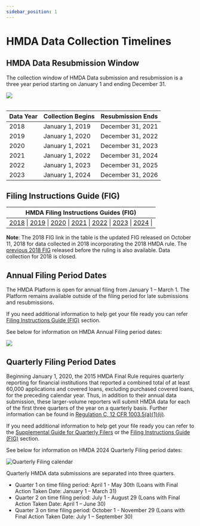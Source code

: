 ```yaml
---
sidebar_position: 1
---
```


# HMDA Data Collection Timelines

## HMDA Data Resubmission Window
The collection window of HMDA Data submission and resubmission is a three year period starting on January 1 and ending December 31.

<img src='/documentation/img/faq/data_collection_timeline.png' />

<br />
<br />

| Data Year | Collection Begins | Resubmission Ends |
| --------- | ----------------- | ----------------- |
| 2018      | January 1, 2019   | December 31, 2021 |
| 2019      | January 1, 2020   | December 31, 2022 |
| 2020      | January 1, 2021   | December 31, 2023 |
| 2021      | January 1, 2022   | December 31, 2024 |
| 2022      | January 1, 2023   | December 31, 2025 |
| 2023      | January 1, 2024   | December 31, 2026 |

## Filing Instructions Guide (FIG)

| HMDA Filing Instructions Guides (FIG) | 
|:---:|
| <a target="_blank" rel="noopener noreferrer" href="https://s3.amazonaws.com/cfpb-hmda-public/prod/help/2018-hmda-fig-2018-hmda-rule.pdf">2018</a> \| <a target="_blank" rel="noopener noreferrer" href="https://s3.amazonaws.com/cfpb-hmda-public/prod/help/2019-hmda-fig.pdf">2019</a> \| <a target="_blank" rel="noopener noreferrer" href="https://s3.amazonaws.com/cfpb-hmda-public/prod/help/2020-hmda-fig.pdf">2020</a> \| <a target="_blank" rel="noopener noreferrer" href="https://s3.amazonaws.com/cfpb-hmda-public/prod/help/2021-hmda-fig.pdf">2021</a> \| <a target="_blank" rel="noopener noreferrer" href="https://s3.amazonaws.com/cfpb-hmda-public/prod/help/2022-hmda-fig.pdf">2022</a> \| <a target="_blank" rel="noopener noreferrer" href="https://s3.amazonaws.com/cfpb-hmda-public/prod/help/2023-hmda-fig.pdf">2023</a> \| <a target="_blank" rel="noopener noreferrer" href="https://s3.amazonaws.com/cfpb-hmda-public/prod/help/2024-hmda-fig.pdf">2024</a> \|

**Note**: The 2018 FIG link in the table is the updated FIG released on October 11, 2018 for data collected in 2018 incorporating the 2018 HMDA rule. The <a target="_blank" rel="noopener noreferrer" href="https://s3.amazonaws.com/cfpb-hmda-public/prod/help/2018-hmda-fig-2018">previous 2018 FIG</a> released before the ruling is also available. Data collection for 2018 is closed.

## Annual Filing Period Dates

The HMDA Platform is open for annual filing from January 1 – March 1. The Platform remains available outside of the filing period for late submissions and resubmissions.

If you need additional information to help get your file ready you can refer [Filing Instructions Guide (FIG)](#filing-instructions-guide-fig) section.

See below for information on HMDA Annual Filing period dates:

![](https://raw.githubusercontent.com/cfpb/hmda-frontend/master/src/documentation/markdown/images/annual_filing.png)

## Quarterly Filing Period Dates

Beginning January 1, 2020, the 2015 HMDA Final Rule requires quarterly reporting for financial institutions that reported a combined total of at least 60,000 applications and covered loans, excluding purchased covered loans, for the preceding calendar year. Thus, in addition to their annual data submission, these larger-volume reporters will submit HMDA data for each of the first three quarters of the year on a quarterly basis. Further information can be found in <a target="_blank" rel="noopener noreferrer" href="https://www.consumerfinance.gov/rules-policy/regulations/1003/5/#a-1-ii">Regulation C, 12 CFR 1003.5(a)(1)(ii)</a>.

If you need additional information to help get your file ready you can refer to the <a target="_blank" rel="noopener noreferrer" href="https://s3.amazonaws.com/cfpb-hmda-public/prod/help/supplemental-guide-for-quarterly-filers-for-2024.pdf">Supplemental Guide for Quarterly Filers</a> or the [Filing Instructions Guide (FIG)](#filing-instructions-guide-fig) section.

See below for information on HMDA 2024 Quarterly Filing period dates:

![Quarterly Filing calendar](/img/filing/quarterly_filing.png)

Quarterly HMDA data submissions are separated into three quarters.   

- Quarter 1 on time filing period: April 1 - May 30th (Loans with Final Action Taken Date: January 1 – March 31)
- Quarter 2 on time filing period: July 1 - August 29 (Loans with Final Action Taken Date: April 1 – June 30)
- Quarter 3 on time filing period: October 1 - November 29 (Loans with Final Action Taken Date: July 1 – September 30)